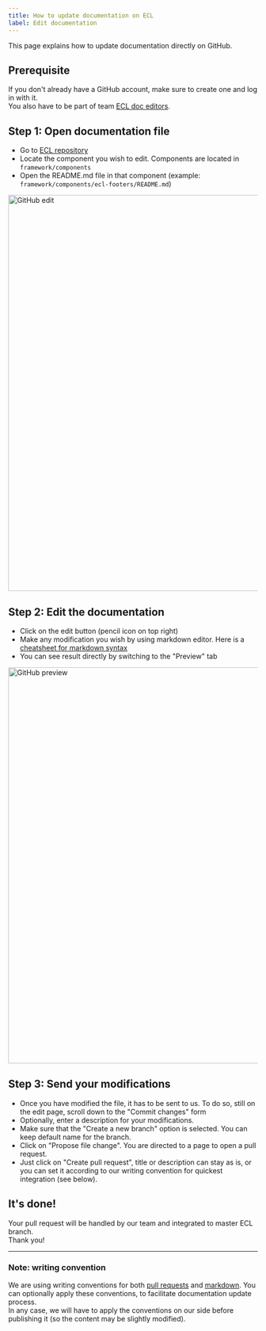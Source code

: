 ```yaml
---
title: How to update documentation on ECL
label: Edit documentation
---
```


This page explains how to update documentation directly on GitHub.

## Prerequisite

If you don't already have a GitHub account, make sure to create one and log in with it.  
You also have to be part of team [ECL doc editors](https://github.com/orgs/ec-europa/teams/ecl-doc-editors/).

## Step 1: Open documentation file

- Go to [ECL repository](https://github.com/ec-europa/europa-component-library)
- Locate the component you wish to edit. Components are located in `framework/components`
- Open the README.md file in that component (example: `framework/components/ecl-footers/README.md`)

<img src="/assets/screenshots/git_edit.png" alt="GitHub edit" width="800" />

## Step 2: Edit the documentation

- Click on the edit button (pencil icon on top right)
- Make any modification you wish by using markdown editor. Here is a [cheatsheet for markdown syntax](https://guides.github.com/features/mastering-markdown/)
- You can see result directly by switching to the "Preview" tab

<img src="/assets/screenshots/git_preview.png" alt="GitHub preview" width="800" />

## Step 3: Send your modifications

- Once you have modified the file, it has to be sent to us. To do so, still on the edit page, scroll down to the "Commit changes" form
- Optionally, enter a description for your modifications.
- Make sure that the "Create a new branch" option is selected. You can keep default name for the branch.
- Click on "Propose file change". You are directed to a page to open a pull request.
- Just click on "Create pull request", title or description can stay as is, or you can set it according to our writing convention for quickest integration (see below).

## It's done!
Your pull request will be handled by our team and integrated to master ECL branch.  
Thank you!

---

### Note: writing convention

We are using writing conventions for both [pull requests](https://ec-europa.github.io/europa-component-library/docs/conventions/git) and [markdown](https://ec-europa.github.io/europa-component-library/docs/conventions/markdown). You can optionally apply these conventions, to facilitate documentation update process.  
In any case, we will have to apply the conventions on our side before publishing it (so the content may be slightly modified).
